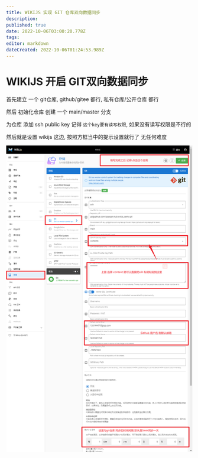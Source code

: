 ```yaml
---
title: WIKIJS 实现 GIT 仓库双向数据同步
description: 
published: true
date: 2022-10-06T03:00:20.778Z
tags: 
editor: markdown
dateCreated: 2022-10-06T01:24:53.989Z
---
```


# WIKIJS 开启 GIT双向数据同步


首先建立 一个 git仓库,  github/gitee 都行, 私有仓库/公开仓库 都行

然后 初始化仓库 创建 一个 main/master 分支 

为仓库 添加 ssh public key 记得 `这个key要有读写权限`, 如果没有读写权限是不行的 


然后就是设置 wikijs 这边, 按照方框当中的提示设置就行了 无任何难度 

![snipaste_2022-10-06_10-59-09.png](/images/snipaste_2022-10-06_10-59-09.png)

